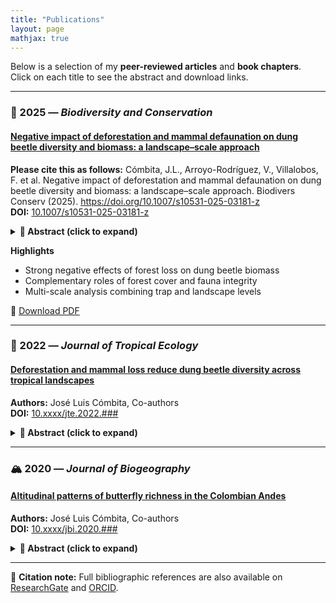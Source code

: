 ```yaml
---
title: "Publications"
layout: page
mathjax: true
---
```


Below is a selection of my **peer-reviewed articles** and **book chapters**.  
Click on each title to see the abstract and download links.

---
### 🧩 2025 — *Biodiversity and Conservation*
#### [Negative impact of deforestation and mammal defaunation on dung beetle diversity and biomass: a landscape–scale approach](https://www.researchgate.net/publication/396235816_Negative_impact_of_deforestation_and_mammal_defaunation_on_dung_beetle_diversity_and_biomass_a_landscape-scale_approach)
**Please cite this as follows:** Cómbita, J.L., Arroyo-Rodríguez, V., Villalobos, F. et al. Negative impact of deforestation and mammal defaunation on dung beetle diversity and biomass: a landscape–scale approach. Biodivers Conserv (2025). https://doi.org/10.1007/s10531-025-03181-z  
**DOI:** [10.1007/s10531-025-03181-z](https://doi.org/10.1007/s10531-025-03181-z)

 <details>
  <summary><strong>📘 Abstract (click to expand)</strong></summary>

  Tropical forests and their fauna are being lost at alarming rates, causing important cascading effects that can limit ecosystem functioning. A significant cascading effect relates to dung beetles, which depend on forests and the excrement of terrestrial mammals for feeding and reproduction, making them particularly vulnerable to both deforestation and defaunation. While recent studies have explored the influence of forest structure and mammal activity on dung beetle communities in fragmented landscapes, to our knowledge, no study to date has simultaneously tested the combined effects of deforestation and defaunation on dung beetle species richness and body mass across a continuous landscape–scale gradient of forest loss. We assessed whether and how species richness and body mass of dung beetles relate to deforestation and defaunation across 18 \{1–km^2} landscapes in a Mesoamerican biodiversity hotspot. Our results indicated that landscape–scale species richness and body mass of dung beetles decrease in more deforested and defaunated landscapes. Indeed, such a decrease in species richness accelerated in landscapes with < 40% of remaining forest cover, supporting previous extinction thresholds documented for this and other tropical regions. Our findings underscore the importance of stopping deforestation and defaunation in the region, as (i) both factors are crucial to maintaining dung beetle diversity at the landscape scale; and (ii) the remaining forest cover at the regional scale (≈ 40%) falls within our estimated extinction threshold. </details>

**Highlights**
  - Strong negative effects of forest loss on dung beetle biomass  
  - Complementary roles of forest cover and fauna integrity  
  - Multi-scale analysis combining trap and landscape levels  

📄 [Download PDF](https://www.researchgate.net/publication/396235816_Negative_impact_of_deforestation_and_mammal_defaunation_on_dung_beetle_diversity_and_biomass_a_landscape-scale_approach)

---

### 🦋 2022 — *Journal of Tropical Ecology*
#### [Deforestation and mammal loss reduce dung beetle diversity across tropical landscapes](#)
**Authors:** José Luis Cómbita, Co-authors  
**DOI:** [10.xxxx/jte.2022.###](#)

<details>
  <summary><strong>📘 Abstract (click to expand)</strong></summary>

  We assessed the combined influence of forest cover and mammal defaunation on dung beetle diversity across multiple tropical sites...
  
  **Highlights**
  - Landscape-scale biodiversity assessment  
  - Evidence of cascading effects on ecosystem functions  

  📄 [Download PDF](assets/pdfs/2022_Deforestation_Article.pdf)
</details>

---

### 🏔️ 2020 — *Journal of Biogeography*
#### [Altitudinal patterns of butterfly richness in the Colombian Andes](#)
**Authors:** José Luis Cómbita, Co-authors  
**DOI:** [10.xxxx/jbi.2020.###](#)

<details>
  <summary><strong>📘 Abstract (click to expand)</strong></summary>

  We analyzed butterfly species richness along an altitudinal gradient in the Colombian Andes, testing hypotheses about climatic and topographic influences...
  
  **Highlights**
  - Altitudinal variation in richness and community composition  
  - Implications for conservation under climate change  

  📄 [Download PDF](assets/pdfs/2020_Altitudinal_Article.pdf)
</details>

---

🧾 **Citation note:** Full bibliographic references are also available on [ResearchGate](https://www.researchgate.net/profile/Jose-Luis-Combita) and [ORCID](https://orcid.org/0000-0001-6641-9208).
